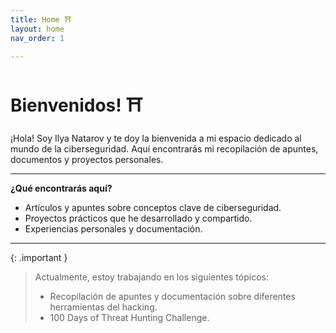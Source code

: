 ```yaml
---
title: Home ⛩️
layout: home
nav_order: 1

---
```


# Bienvenidos! ⛩️



¡Hola! Soy Ilya Natarov y te doy la bienvenida a mi espacio dedicado al mundo de la ciberseguridad. Aquí encontrarás mi recopilación de apuntes, documentos y proyectos personales. 

---

**¿Qué encontrarás aquí?**

- Artículos y apuntes sobre conceptos clave de ciberseguridad.
- Proyectos prácticos que he desarrollado y compartido.
- Experiencias personales y documentación.

---

{: .important }
>Actualmente, estoy trabajando en los siguientes tópicos:
> - Recopilación de apuntes y documentación sobre diferentes herramientas del hacking.
> - 100 Days of Threat Hunting Challenge.
>

